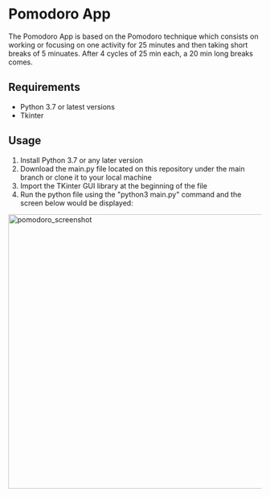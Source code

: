 # Pomodoro App

The Pomodoro App is based on the Pomodoro technique which consists on working or focusing on one activity for 25 minutes
and then taking short breaks of 5 minuates. After 4 cycles of 25 min each, a 20 min long breaks comes. 

## Requirements

- Python 3.7 or latest versions
- Tkinter 

## Usage

1. Install Python 3.7 or any later version 
2. Download the main.py file located on this repository under the main branch or clone it to your local machine
3. Import the TKinter GUI library at the beginning of the file 
4. Run the python file using the "python3 main.py" command and the screen below would be displayed:



<img width="545" alt="pomodoro_screenshot" src="https://user-images.githubusercontent.com/54595401/194216172-ab20596c-2767-4807-b83e-c636ca59cf39.png">
